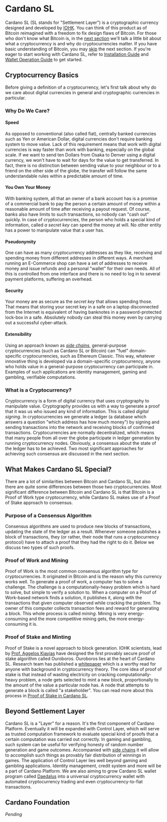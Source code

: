 # Cardano SL

[//]: # (@any)

[//]: # (This is an example of one-line Markdown Commentary.)
[//]: #   (For information about documentation guidelines)
[//]: #   (please refer to file FOR_TECH_WRITERS.md in the)
[//]: #   (project root.)

[//]: # (This document is too verbose now)

[//]: # (TODO: When we have a glossary, make sure that all the)
[//]: # (      terms mentioned in this document are hyperlinked)

Cardano SL (SL stands for "Settlement Layer") is a cryptographic
currency designed and developed by [IOHK](https://iohk.io/team). You can
think of this product as of Bitcoin reimagined with a freedom to fix
design flaws of Bitcoin. For those
who don't know what Bitcoin is, in the [next
section](#cryptocurrency-basics) we'll talk a little
bit about what a cryptocurrency is and why do cryptocurrencies matter.
If you have basic understanding of Bitcoin, you may
[skip](#what-makes-cardano-sl-special) the next
section. If you're eager to start working with Cardano SL, refer to
[Installation Guide]() and [Wallet Operation Guide]() to get started.

## Cryptocurrency Basics

[//]: # (@any)

Before giving a definition of a cryptocurrency, let's first talk about
why do we care about digital currencies in general and cryptographic
currencies in particular. 

### Why Do We Care?

#### Speed

As opposed to conventional (also called fiat), centrally banked
currencies such as Yen or American Dollar, digital currencies don't
require banking system to move value. Lack of this requirement means
that work with digital currencies is way faster than work with banking,
especially on the global scale. If we want to send ten Dollars from
Osaka to Denver using a digital currency, we won't have to wait for days
for the value to get transferred. In fact, there is no distinction
between sending value to your neighbour or to a friend on the other
side of the globe, the transfer will follow the same
understandable rules within a predictable amount of time.

#### You Own Your Money

With banking system, all that an owner of a bank account has is a
promise of a commercial bank to pay the person a certain amount of money
within a reasonable amount of time after receiving a payout request. Of
course, banks also have limits to such transactions, so nobody can "cash
out" quickly. In case of cryptocurrencies, the person who holds a
special kind of information, called _a secret key_ can spend the money
at will. No other entity has a power to manipulate value that a user
has.

#### Pseudonymity

One can have as many cryptocurrency addresses as they like, receiving
and spending money from different addresses in different ways. A
merchant running an E-Commerce shop can have a set of addresses to
receive money and issue refunds and a personal "wallet" for their own
needs. All of this is controlled from one interface and there is no need
to log in to several payment platforms, suffering an overhead.

#### Security

Your money are as secure as the _secret key_ that allows spending those.
That means that storing your secret key in a safe on a laptop
disconnected from the Internet is equivalent of having banknotes in a
password-protected lock-box in a safe. Absolutely nobody can steal this
money even by carrying out a successful cyber-attack.

#### Extensibility

Using an approach known as [_side chains_](), general-purpose
cryptocurrencies (such as Cardano SL or Bitcoin) can "fuel"
domain-specific cryptocurrencies, such as Ethereum Classic. This way,
whatever innovative thing is developed via a domain-specific
cryptocurrency, anyone who holds value in a general-purpose
cryptocurrency can participate in. Examples of such applications are
identity management, gaming and gambling, verifiable computations.

### What is a Cryptocurrency?

Cryptocurrency is a form of digital currency that uses cryptography to
manipulate value. Cryptography provides us with a way to generate a
proof that it was us who issued any kind of information. This is called
_digital signing_. In cryptocurrencies we generate a ledger (a database
which answers a question "which address has how much money") by signing
and sending transactions into the network and receiving blocks of
confirmed transactions. Cryptocurrencies are normally decentralized,
which means that many people from all over the globe participate in
ledger generation by running cryptocurrency nodes. Obviously, a
consensus about the state of the ledger has to be achieved. Two most
significant approaches for achieving such consensus are discussed in the
next section.

## What Makes Cardano SL Special?

[//]: # (v0.1.0.0)

There are a lot of similarities between Bitcoin and Cardano
SL, but also there are quite some differences between those two
cryptocurrencies. Most significant difference between Bitcoin and
Cardano SL is that Bitcoin is a Proof of Work type cryptocurrency, while
Cardano SL makes use of a Proof of Stake approach to consensus.

### Purpose of a Consensus Algorithm

Consensus algorithms are used to produce new blocks of transactions,
updating the state of the ledger as a result. Whenever someone publishes
a block of transactions, they (or rather, their node that runs a
cryptocurrency protocol) have to attach a proof that they had the right
to do it. Below we discuss two types of such proofs.

### Proof of Work and Mining

Proof of Work is the most common consensus algorithm type for
cryptocurrencies. It originated in Bitcoin and is the reason why this
currency works well. To generate a proof of work, a computer has to
solve a challenge. The challenge is a computationally-heavy problem
which is hard to solve, but simple to verify a solution to. When a
computer on a Proof of Work-based network finds a solution, it publishes
it, along with the transactions that given computer observed while
cracking the problem. The owner of this computer collects transaction
fees and reward for generating a block. This whole process is called
_mining_. Mining is very energy-consuming and the more competitive
mining gets, the more energy-consuming it is.

### Proof of Stake and Minting

Proof of Stake is a novel approach to block generation. IOHK scientists,
lead by [Prof. Aggelos Kiayias](https://iohk.io/team/aggelos-kiayias/)
have designed the first provably secure proof of stake algorithm called
Ouroboros. Ouroboros lies at the heart of Cardano SL. Research team has
published a
[whitepaper](https://iohk.io/research/papers/a-provably-secure-proof-of-stake-blockchain-protocol/)
which is a worthy read for anyone with background in cryptocurrency
theory. The core idea of proof of stake is that instead of wasting
electricity on cracking computationally-heavy problem, a node gets
selected to mint a new block, proportionally to the amount of the value
a particular node has. A node that attempts to generate a block is
called "a stakeholder". You can read more about this process in [Proof
of Stake in Cardano SL]().

## Beyond Settlement Layer

[//]: # (<2017-02-20>)

Cardano SL is a "Layer" for a reason. It's the first component of
Cardano Platform. Eventually it will be expanded with Control Layer,
which will serve as trusted computation framework to evaluate special
kind of proofs that a certain computation was carried out correctly. In
gaming and gambling, such system can be useful for verifying honesty of
random number generation and game outcomes. Accompanied with [side
chains]() it will allow to accomplish such things as provably fair
distribution of winnings in games. The application of Control Layer lies
well beyond gaming and gambling applications. Identity management,
credit system and more will be a part of Cardano Platform. We are also
aiming to grow Cardano SL wallet program called [Daedalus]() into a
universal cryptocurrency wallet with automated cryptocurrency trading
and even cryptocurrency-to-fiat transactions.

## Cardano Foundation

[//]: # (TODO: Marketing)

_Pending_
